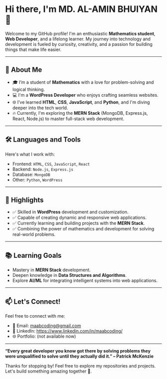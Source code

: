 # Hi there, I'm MD. AL-AMIN BHUIYAN 👋

Welcome to my GitHub profile! I'm an enthusiastic **Mathematics student**, **Web Developer**, and a lifelong learner. My journey into technology and development is fueled by curiosity, creativity, and a passion for building things that make life easier.

---

## 🚀 About Me

- 🎓 I’m a student of **Mathematics** with a love for problem-solving and logical thinking.
- 💻 I'm a **WordPress Developer** who enjoys crafting seamless websites.
- 🌐 I’ve learned **HTML**, **CSS**, **JavaScript**, and **Python**, and I'm diving deeper into the tech world.
- 🔥 Currently, I'm exploring the **MERN Stack** (MongoDB, Express.js, React, Node.js) to master full-stack web development.

---

## 🛠️ Languages and Tools

Here's what I work with:

- Frontend: `HTML`, `CSS`, `JavaScript`, `React`
- Backend: `Node.js`, `Express.js`
- Database: `MongoDB`
- Other: `Python`, `WordPress`

---

## 🌟 Highlights

- ✅ Skilled in **WordPress** development and customization.
- ✅ Capable of creating dynamic and responsive web applications.
- ✅ Currently learning and building projects with the **MERN Stack**.
- ✅ Combining the power of mathematics and development for solving real-world problems.

---

## 📚 Learning Goals

- Mastery in **MERN Stack** development.
- Deepen knowledge in **Data Structures and Algorithms**.
- Explore **AI/ML** for integrating intelligent systems into web applications.

---

## 📫 Let's Connect!

Feel free to connect with me:

- 📧 Email: maabcoding@gmail.com
- 💼 LinkedIn: https://www.linkedin.com/in/maabcoding/
- 🌐 Portfolio: (not available now)

---

**“Every great developer you know got there by solving problems they were unqualified to solve until they actually did it.” – Patrick McKenzie**

Thanks for stopping by! Feel free to explore my repositories and projects. Let's build something amazing together 🚀.
